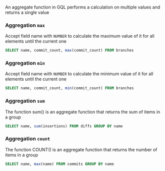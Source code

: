 An aggregate function in GQL performs a calculation on multiple values and returns a single value

### Aggregation `max`
Accept field name with `NUMBER` to calculate the maximum value of it for all elements until the current one

```sql
SELECT name, commit_count, max(commit_count) FROM branches
```

### Aggregation `min`
Accept field name with `NUMBER` to calculate the minimum value of it for all elements until the current one

```sql
SELECT name, commit_count, min(commit_count) FROM branches
```

### Aggregation `sum`
The function sum() is an aggregate function that returns the sum of items in a group

```sql
SELECT name, sum(insertions) FROM diffs GROUP BY name
```

### Aggregation `count`
The function COUNT() is an aggregate function that returns the number of items in a group

```sql
SELECT name, max(name) FROM commits GROUP BY name
```
